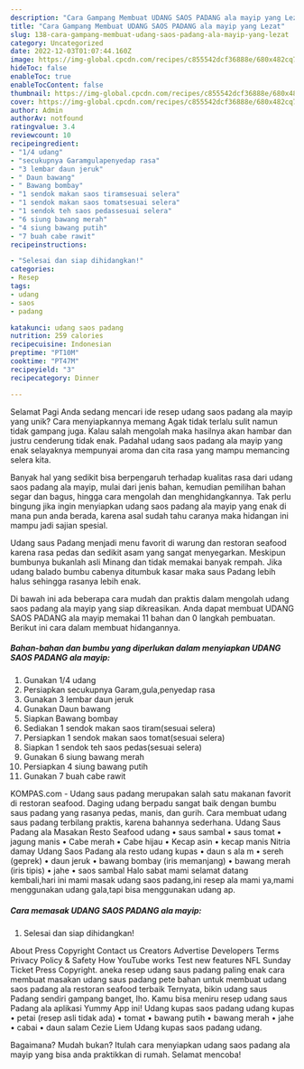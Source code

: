 ```yaml
---
description: "Cara Gampang Membuat UDANG SAOS PADANG ala mayip yang Lezat"
title: "Cara Gampang Membuat UDANG SAOS PADANG ala mayip yang Lezat"
slug: 138-cara-gampang-membuat-udang-saos-padang-ala-mayip-yang-lezat
category: Uncategorized
date: 2022-12-03T01:07:44.160Z
image: https://img-global.cpcdn.com/recipes/c855542dcf36888e/680x482cq70/udang-saos-padang-ala-mayip-foto-resep-utama.jpg
hideToc: false
enableToc: true
enableTocContent: false
thumbnail: https://img-global.cpcdn.com/recipes/c855542dcf36888e/680x482cq70/udang-saos-padang-ala-mayip-foto-resep-utama.jpg
cover: https://img-global.cpcdn.com/recipes/c855542dcf36888e/680x482cq70/udang-saos-padang-ala-mayip-foto-resep-utama.jpg
author: Admin
authorAv: notfound
ratingvalue: 3.4
reviewcount: 10
recipeingredient:
- "1/4 udang"
- "secukupnya Garamgulapenyedap rasa"
- "3 lembar daun jeruk"
- " Daun bawang"
- " Bawang bombay"
- "1 sendok makan saos tiramsesuai selera"
- "1 sendok makan saos tomatsesuai selera"
- "1 sendok teh saos pedassesuai selera"
- "6 siung bawang merah"
- "4 siung bawang putih"
- "7 buah cabe rawit"
recipeinstructions:

- "Selesai dan siap dihidangkan!"
categories:
- Resep
tags:
- udang
- saos
- padang

katakunci: udang saos padang 
nutrition: 259 calories
recipecuisine: Indonesian
preptime: "PT10M"
cooktime: "PT47M"
recipeyield: "3"
recipecategory: Dinner

---
```



Selamat Pagi Anda sedang mencari ide resep udang saos padang ala mayip yang unik? Cara menyiapkannya memang Agak tidak terlalu sulit namun tidak gampang juga. Kalau salah mengolah maka hasilnya akan hambar dan justru cenderung tidak enak. Padahal udang saos padang ala mayip yang enak selayaknya mempunyai aroma dan cita rasa yang mampu memancing selera kita.


Banyak hal yang sedikit bisa berpengaruh terhadap kualitas rasa dari udang saos padang ala mayip, mulai dari jenis bahan, kemudian pemilihan bahan segar dan bagus, hingga cara mengolah dan menghidangkannya. Tak perlu bingung jika ingin menyiapkan udang saos padang ala mayip yang enak di mana pun anda berada, karena asal sudah tahu caranya maka hidangan ini mampu jadi sajian spesial.

Udang saus Padang menjadi menu favorit di warung dan restoran seafood karena rasa pedas dan sedikit asam yang sangat menyegarkan. Meskipun bumbunya bukanlah asli Minang dan tidak memakai banyak rempah. Jika udang balado bumbu cabenya ditumbuk kasar maka saus Padang lebih halus sehingga rasanya lebih enak.


Di bawah ini ada beberapa cara mudah dan praktis dalam mengolah udang saos padang ala mayip yang siap dikreasikan. Anda dapat membuat UDANG SAOS PADANG ala mayip memakai 11 bahan dan 0 langkah pembuatan. Berikut ini cara dalam membuat hidangannya.

<!--inarticleads1-->

##### Bahan-bahan dan bumbu yang diperlukan dalam menyiapkan UDANG SAOS PADANG ala mayip:

1. Gunakan 1/4 udang
1. Persiapkan secukupnya Garam,gula,penyedap rasa
1. Gunakan 3 lembar daun jeruk
1. Gunakan  Daun bawang
1. Siapkan  Bawang bombay
1. Sediakan 1 sendok makan saos tiram(sesuai selera)
1. Persiapkan 1 sendok makan saos tomat(sesuai selera)
1. Siapkan 1 sendok teh saos pedas(sesuai selera)
1. Gunakan 6 siung bawang merah
1. Persiapkan 4 siung bawang putih
1. Gunakan 7 buah cabe rawit


KOMPAS.com - Udang saus padang merupakan salah satu makanan favorit di restoran seafood. Daging udang berpadu sangat baik dengan bumbu saus padang yang rasanya pedas, manis, dan gurih. Cara membuat udang saus padang terbilang praktis, karena bahannya sederhana. Udang Saus Padang ala Masakan Resto Seafood udang • saus sambal • saus tomat • jagung manis • Cabe merah • Cabe hijau • Kecap asin • kecap manis Nitria damay Udang Saos Padang ala resto udang kupas • daun s ala m • sereh (geprek) • daun jeruk • bawang bombay (iris memanjang) • bawang merah (iris tipis) • jahe • saos sambal Halo sabat mami selamat datang kembali,hari ini mami masak udang saos padang,ini resep ala mami ya,mami menggunakan udang gala,tapi bisa menggunakan udang ap. 

<!--inarticleads2-->

##### Cara memasak UDANG SAOS PADANG ala mayip:


1. Selesai dan siap dihidangkan!

About Press Copyright Contact us Creators Advertise Developers Terms Privacy Policy &amp; Safety How YouTube works Test new features NFL Sunday Ticket Press Copyright. aneka resep udang saus padang paling enak cara membuat masakan udang saus padang pete bahan untuk membuat udang saos padang ala restoran seafood terbaik Ternyata, bikin udang saus Padang sendiri gampang banget, lho. Kamu bisa meniru resep udang saus Padang ala aplikasi Yummy App ini! Udang kupas saos padang udang kupas • petai (resep asli tidak ada) • tomat • bawang putih • bawang merah • jahe • cabai • daun salam Cezie Liem Udang kupas saos padang udang. 

Bagaimana? Mudah bukan? Itulah cara menyiapkan udang saos padang ala mayip yang bisa anda praktikkan di rumah. Selamat mencoba!
